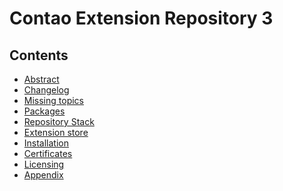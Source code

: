 Contao Extension Repository 3
=============================

Contents
--------

* [Abstract](readme.md)
* [Changelog](changelog.md)
* [Missing topics](missing_topics.md)
* [Packages](packages.md)
* [Repository Stack](repository_stack.md)
* [Extension store](extension_store.md)
* [Installation](installation.md)
* [Certificates](certificates.md)
* [Licensing](licensing.md)
* [Appendix](appendix.md)
